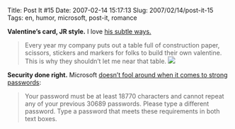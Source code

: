 Title: Post It #15
Date: 2007-02-14 15:17:13
Slug: 2007/02/14/post-it-15
Tags: en, humor, microsoft, post-it, romance


**Valentine’s card, JR style.** I love [his subtle ways.][1]

> Every year my company puts out a table full of construction paper, scissors,
stickers and markers for folks to build their own valentine. This is why they
shouldn’t let me near that table. [![][2]][3]

**Security done right.** Microsoft [doesn’t fool around when it comes to strong passwords][4]:

> Your password must be at least 18770 characters and cannot repeat any of
your previous 30689 passwords. Please type a different password. Type a
password that meets these requirements in both text boxes.

   [1]: http://blog.unitedheroes.net/archives/p/2446/craft-time/
   [2]: http://farm1.static.flickr.com/172/388342801_761cd7cb30_m.jpg
   [3]: http://www.flickr.com/photos/jrconlin/388342801/ (photo sharing)
   [4]: http://support.microsoft.com/?scid=kb%3Ben-us%3B276304
